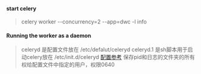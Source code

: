 #### start celery
> celery worker --concurrency=2 --app=dwc -l info

#### Running the worker as a daemon

>celeryd 是配置文件放在 /etc/defalut/celeryd
>celeryd.1 是sh脚本用于启动celery放在 /etc/init.d/celeryd
>[配置参考](http://docs.jinkan.org/docs/celery/tutorials/daemonizing.html)
>保存pid和日志的文件夹的所有权给配置文件中指定的用户，权限0640 